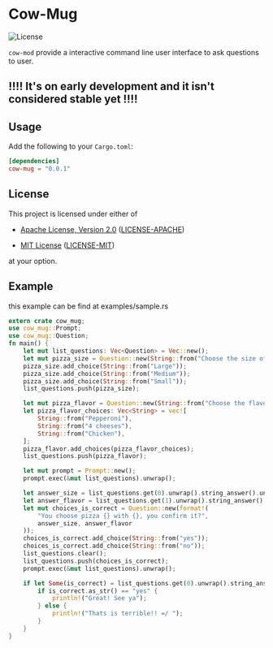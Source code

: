 # Cow-Mug

![License]

`cow-mod` provide a interactive command line user interface to ask
questions to user.
## !!!! It's on early development and it isn't considered stable yet !!!!


## Usage

Add the following to your `Cargo.toml`:

```toml
[dependencies]
cow-mug = "0.0.1"
```

## License

This project is licensed under either of

* [Apache License, Version 2.0](https://www.apache.org/licenses/LICENSE-2.0)
  ([LICENSE-APACHE](https://github.com/rust-lang/libc/blob/master/LICENSE-APACHE))

* [MIT License](https://opensource.org/licenses/MIT)
  ([LICENSE-MIT](https://github.com/rust-lang/libc/blob/master/LICENSE-MIT))

at your option.

## Example
this example can be find at examples/sample.rs

```rust
extern crate cow_mug;
use cow_mug::Prompt;
use cow_mug::Question;
fn main() {
    let mut list_questions: Vec<Question> = Vec::new();
    let mut pizza_size = Question::new(String::from("Choose the size of your pizza: "));
    pizza_size.add_choice(String::from("Large"));
    pizza_size.add_choice(String::from("Medium"));
    pizza_size.add_choice(String::from("Small"));
    list_questions.push(pizza_size);

    let mut pizza_flavor = Question::new(String::from("Choose the flavor:"));
    let pizza_flavor_choices: Vec<String> = vec![
        String::from("Pepperoni"),
        String::from("4 cheeses"),
        String::from("Chicken"),
    ];
    pizza_flavor.add_choices(pizza_flavor_choices);
    list_questions.push(pizza_flavor);

    let mut prompt = Prompt::new();
    prompt.exec(&mut list_questions).unwrap();

    let answer_size = list_questions.get(0).unwrap().string_answer().unwrap();
    let answer_flavor = list_questions.get(1).unwrap().string_answer().unwrap();
    let mut choices_is_correct = Question::new(format!(
        "You choose pizza {} with {}, you confirm it?",
        answer_size, answer_flavor
    ));
    choices_is_correct.add_choice(String::from("yes"));
    choices_is_correct.add_choice(String::from("no"));
    list_questions.clear();
    list_questions.push(choices_is_correct);
    prompt.exec(&mut list_questions).unwrap();

    if let Some(is_correct) = list_questions.get(0).unwrap().string_answer() {
        if is_correct.as_str() == "yes" {
            println!("Great! See ya");
        } else {
            println!("Thats is terrible!! =/ ");
        }
    }
}

```

[License]: https://img.shields.io/crates/l/libc.svg
